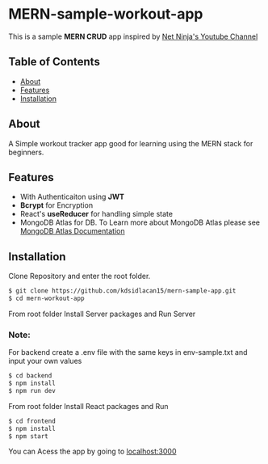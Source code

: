 # MERN-sample-workout-app

This is a sample **MERN CRUD** app inspired by [Net Ninja's Youtube Channel](https://www.youtube.com/@NetNinja)

## Table of Contents

- [About](#about)
- [Features](#features)
- [Installation](#installation)

## About

A Simple workout tracker app good for learning using the MERN stack for beginners.

## Features

- With Authenticaiton using **JWT**
- **Bcrypt** for Encryption
- React's **useReducer** for handling simple state
- MongoDB Atlas for DB.
  To Learn more about MongoDB Atlas please see [MongoDB Atlas Documentation](https://www.mongodb.com/docs/atlas/)

## Installation

Clone Repository and enter the root folder.

```bash
$ git clone https://github.com/kdsidlacan15/mern-sample-app.git
$ cd mern-workout-app
```

From root folder Install Server packages and Run Server

### Note:

For backend create a .env file with the same keys in env-sample.txt and input your own values

```bash
$ cd backend
$ npm install
$ npm run dev
```

From root folder Install React packages and Run

```bash
$ cd frontend
$ npm install
$ npm start
```

You can Acess the app by going to [localhost:3000](http://localhost:3000)
